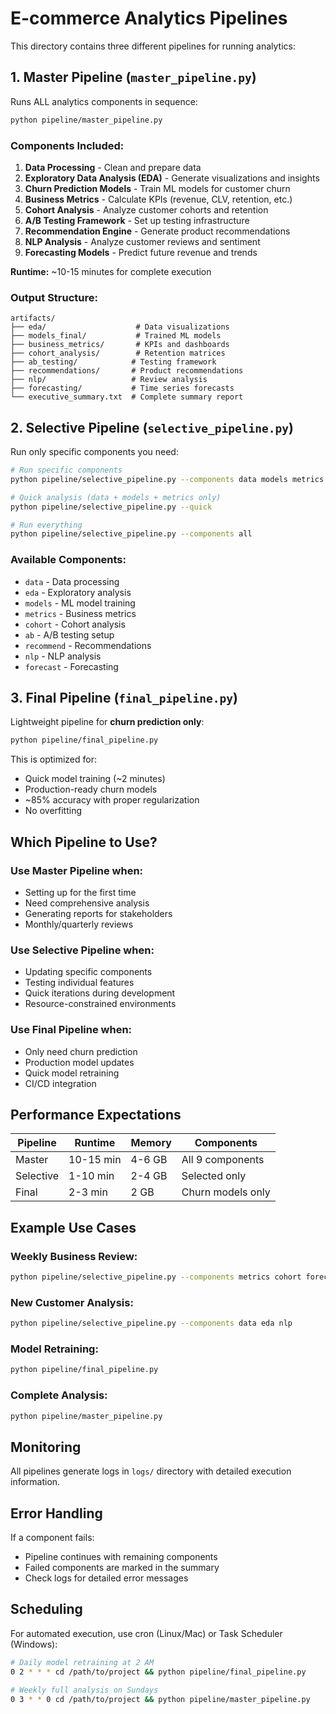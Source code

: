 # E-commerce Analytics Pipelines

This directory contains three different pipelines for running analytics:

## 1. **Master Pipeline** (`master_pipeline.py`)
Runs ALL analytics components in sequence:

```bash
python pipeline/master_pipeline.py
```

### Components Included:
1. **Data Processing** - Clean and prepare data
2. **Exploratory Data Analysis (EDA)** - Generate visualizations and insights
3. **Churn Prediction Models** - Train ML models for customer churn
4. **Business Metrics** - Calculate KPIs (revenue, CLV, retention, etc.)
5. **Cohort Analysis** - Analyze customer cohorts and retention
6. **A/B Testing Framework** - Set up testing infrastructure
7. **Recommendation Engine** - Generate product recommendations
8. **NLP Analysis** - Analyze customer reviews and sentiment
9. **Forecasting Models** - Predict future revenue and trends

**Runtime:** ~10-15 minutes for complete execution

### Output Structure:
```
artifacts/
├── eda/                    # Data visualizations
├── models_final/           # Trained ML models
├── business_metrics/       # KPIs and dashboards
├── cohort_analysis/        # Retention matrices
├── ab_testing/            # Testing framework
├── recommendations/       # Product recommendations
├── nlp/                   # Review analysis
├── forecasting/           # Time series forecasts
└── executive_summary.txt  # Complete summary report
```

## 2. **Selective Pipeline** (`selective_pipeline.py`)
Run only specific components you need:

```bash
# Run specific components
python pipeline/selective_pipeline.py --components data models metrics

# Quick analysis (data + models + metrics only)
python pipeline/selective_pipeline.py --quick

# Run everything
python pipeline/selective_pipeline.py --components all
```

### Available Components:
- `data` - Data processing
- `eda` - Exploratory analysis
- `models` - ML model training
- `metrics` - Business metrics
- `cohort` - Cohort analysis
- `ab` - A/B testing setup
- `recommend` - Recommendations
- `nlp` - NLP analysis
- `forecast` - Forecasting

## 3. **Final Pipeline** (`final_pipeline.py`)
Lightweight pipeline for **churn prediction only**:

```bash
python pipeline/final_pipeline.py
```

This is optimized for:
- Quick model training (~2 minutes)
- Production-ready churn models
- ~85% accuracy with proper regularization
- No overfitting

## Which Pipeline to Use?

### Use **Master Pipeline** when:
- Setting up for the first time
- Need comprehensive analysis
- Generating reports for stakeholders
- Monthly/quarterly reviews

### Use **Selective Pipeline** when:
- Updating specific components
- Testing individual features
- Quick iterations during development
- Resource-constrained environments

### Use **Final Pipeline** when:
- Only need churn prediction
- Production model updates
- Quick model retraining
- CI/CD integration

## Performance Expectations

| Pipeline | Runtime | Memory | Components |
|----------|---------|--------|------------|
| Master | 10-15 min | 4-6 GB | All 9 components |
| Selective | 1-10 min | 2-4 GB | Selected only |
| Final | 2-3 min | 2 GB | Churn models only |

## Example Use Cases

### Weekly Business Review:
```bash
python pipeline/selective_pipeline.py --components metrics cohort forecast
```

### New Customer Analysis:
```bash
python pipeline/selective_pipeline.py --components data eda nlp
```

### Model Retraining:
```bash
python pipeline/final_pipeline.py
```

### Complete Analysis:
```bash
python pipeline/master_pipeline.py
```

## Monitoring

All pipelines generate logs in `logs/` directory with detailed execution information.

## Error Handling

If a component fails:
- Pipeline continues with remaining components
- Failed components are marked in the summary
- Check logs for detailed error messages

## Scheduling

For automated execution, use cron (Linux/Mac) or Task Scheduler (Windows):

```bash
# Daily model retraining at 2 AM
0 2 * * * cd /path/to/project && python pipeline/final_pipeline.py

# Weekly full analysis on Sundays
0 3 * * 0 cd /path/to/project && python pipeline/master_pipeline.py
```